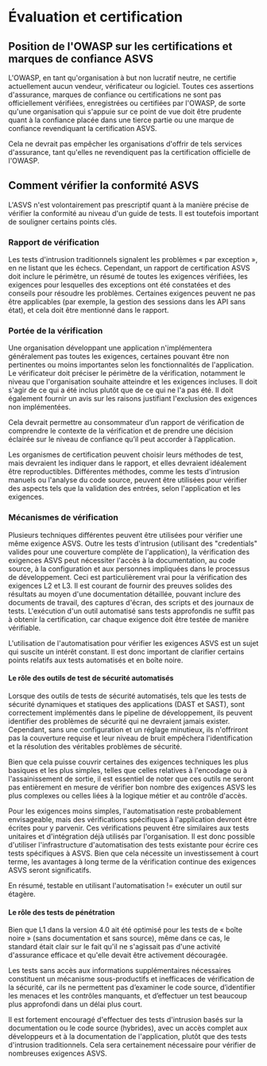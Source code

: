 # Évaluation et certification

## Position de l'OWASP sur les certifications et marques de confiance ASVS

L'OWASP, en tant qu'organisation à but non lucratif neutre, ne certifie actuellement aucun vendeur, vérificateur ou logiciel. Toutes ces assertions d'assurance, marques de confiance ou certifications ne sont pas officiellement vérifiées, enregistrées ou certifiées par l'OWASP, de sorte qu'une organisation qui s'appuie sur ce point de vue doit être prudente quant à la confiance placée dans une tierce partie ou une marque de confiance revendiquant la certification ASVS.

Cela ne devrait pas empêcher les organisations d'offrir de tels services d'assurance, tant qu'elles ne revendiquent pas la certification officielle de l'OWASP.

## Comment vérifier la conformité ASVS

L'ASVS n'est volontairement pas prescriptif quant à la manière précise de vérifier la conformité au niveau d'un guide de tests. Il est toutefois important de souligner certains points clés.

### Rapport de vérification

Les tests d'intrusion traditionnels signalent les problèmes « par exception », en ne listant que les échecs. Cependant, un rapport de certification ASVS doit inclure le périmètre, un résumé de toutes les exigences vérifiées, les exigences pour lesquelles des exceptions ont été constatées et des conseils pour résoudre les problèmes. Certaines exigences peuvent ne pas être applicables (par exemple, la gestion des sessions dans les API sans état), et cela doit être mentionné dans le rapport.

### Portée de la vérification

Une organisation développant une application n'implémentera généralement pas toutes les exigences, certaines pouvant être non pertinentes ou moins importantes selon les fonctionnalités de l'application. Le vérificateur doit préciser le périmètre de la vérification, notamment le niveau que l'organisation souhaite atteindre et les exigences incluses. Il doit s'agir de ce qui a été inclus plutôt que de ce qui ne l'a pas été. Il doit également fournir un avis sur les raisons justifiant l'exclusion des exigences non implémentées.

Cela devrait permettre au consommateur d’un rapport de vérification de comprendre le contexte de la vérification et de prendre une décision éclairée sur le niveau de confiance qu’il peut accorder à l’application.

Les organismes de certification peuvent choisir leurs méthodes de test, mais devraient les indiquer dans le rapport, et elles devraient idéalement être reproductibles. Différentes méthodes, comme les tests d'intrusion manuels ou l'analyse du code source, peuvent être utilisées pour vérifier des aspects tels que la validation des entrées, selon l'application et les exigences.

### Mécanismes de vérification

Plusieurs techniques différentes peuvent être utilisées pour vérifier une même exigence ASVS. Outre les tests d'intrusion (utilisant des "credentials" valides pour une couverture complète de l'application), la vérification des exigences ASVS peut nécessiter l'accès à la documentation, au code source, à la configuration et aux personnes impliquées dans le processus de développement. Ceci est particulièrement vrai pour la vérification des exigences L2 et L3. Il est courant de fournir des preuves solides des résultats au moyen d'une documentation détaillée, pouvant inclure des documents de travail, des captures d'écran, des scripts et des journaux de tests. L'exécution d'un outil automatisé sans tests approfondis ne suffit pas à obtenir la certification, car chaque exigence doit être testée de manière vérifiable.

L'utilisation de l'automatisation pour vérifier les exigences ASVS est un sujet qui suscite un intérêt constant. Il est donc important de clarifier certains points relatifs aux tests automatisés et en boîte noire.

#### Le rôle des outils de test de sécurité automatisés

Lorsque des outils de tests de sécurité automatisés, tels que les tests de sécurité dynamiques et statiques des applications (DAST et SAST), sont correctement implémentés dans le pipeline de développement, ils peuvent identifier des problèmes de sécurité qui ne devraient jamais exister. Cependant, sans une configuration et un réglage minutieux, ils n'offriront pas la couverture requise et leur niveau de bruit empêchera l'identification et la résolution des véritables problèmes de sécurité.

Bien que cela puisse couvrir certaines des exigences techniques les plus basiques et les plus simples, telles que celles relatives à l'encodage ou à l'assainissement de sortie, il est essentiel de noter que ces outils ne seront pas entièrement en mesure de vérifier bon nombre des exigences ASVS les plus complexes ou celles liées à la logique métier et au contrôle d'accès.

Pour les exigences moins simples, l'automatisation reste probablement envisageable, mais des vérifications spécifiques à l'application devront être écrites pour y parvenir. Ces vérifications peuvent être similaires aux tests unitaires et d'intégration déjà utilisés par l'organisation. Il est donc possible d'utiliser l'infrastructure d'automatisation des tests existante pour écrire ces tests spécifiques à ASVS. Bien que cela nécessite un investissement à court terme, les avantages à long terme de la vérification continue des exigences ASVS seront significatifs.

En résumé, testable en utilisant l'automatisation != exécuter un outil sur étagère.

#### Le rôle des tests de pénétration

Bien que L1 dans la version 4.0 ait été optimisé pour les tests de « boîte noire » (sans documentation et sans source), même dans ce cas, le standard était clair sur le fait qu'il ne s'agissait pas d'une activité d'assurance efficace et qu'elle devait être activement découragée.

Les tests sans accès aux informations supplémentaires nécessaires constituent un mécanisme sous-productifs et inefficaces de vérification de la sécurité, car ils ne permettent pas d’examiner le code source, d’identifier les menaces et les contrôles manquants, et d’effectuer un test beaucoup plus approfondi dans un délai plus court.

Il est fortement encouragé d'effectuer des tests d'intrusion basés sur la documentation ou le code source (hybrides), avec un accès complet aux développeurs et à la documentation de l'application, plutôt que des tests d'intrusion traditionnels. Cela sera certainement nécessaire pour vérifier de nombreuses exigences ASVS.
